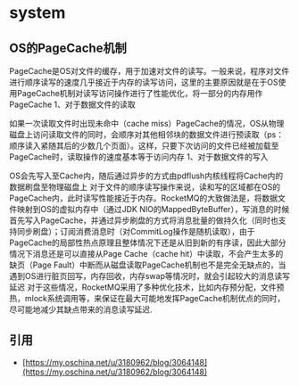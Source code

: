 # system

## OS的PageCache机制

PageCache是OS对文件的缓存，用于加速对文件的读写。一般来说，程序对文件进行顺序读写的速度几乎接近于内存的读写访问，这里的主要原因就是在于OS使用PageCache机制对读写访问操作进行了性能优化，将一部分的内存用作PageCache 1、对于数据文件的读取

如果一次读取文件时出现未命中（cache miss）PageCache的情况，OS从物理磁盘上访问读取文件的同时，会顺序对其他相邻块的数据文件进行预读取（ps：顺序读入紧随其后的少数几个页面）。这样，只要下次访问的文件已经被加载至PageCache时，读取操作的速度基本等于访问内存 1、对于数据文件的写入

OS会先写入至Cache内，随后通过异步的方式由pdflush内核线程将Cache内的数据刷盘至物理磁盘上 对于文件的顺序读写操作来说，读和写的区域都在OS的PageCache内，此时读写性能接近于内存。RocketMQ的大致做法是，将数据文件映射到OS的虚拟内存中（通过JDK NIO的MappedByteBuffer），写消息的时候首先写入PageCache，并通过异步刷盘的方式将消息批量的做持久化（同时也支持同步刷盘）；订阅消费消息时（对CommitLog操作是随机读取），由于PageCache的局部性热点原理且整体情况下还是从旧到新的有序读，因此大部分情况下消息还是可以直接从Page Cache（cache hit）中读取，不会产生太多的缺页（Page Fault）中断而从磁盘读取PageCache机制也不是完全无缺点的，当遇到OS进行脏页回写，内存回收，内存swap等情况时，就会引起较大的消息读写延迟 对于这些情况，RocketMQ采用了多种优化技术，比如内存预分配，文件预热，mlock系统调用等，来保证在最大可能地发挥PageCache机制优点的同时，尽可能地减少其缺点带来的消息读写延迟.

## 引用

* [https://my.oschina.net/u/3180962/blog/3064148](https://my.oschina.net/u/3180962/blog/3064148)

